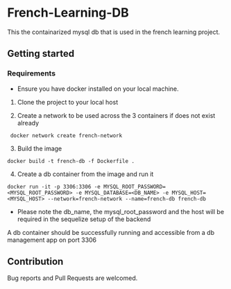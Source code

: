 # French-Learning-DB

This the containarized mysql db that is used in the french learning project.

## Getting started

### Requirements 
- Ensure you have docker installed on your local machine.

1. Clone the project to your local host

2. Create a network to be used across the 3 containers if does not exist already

``` docker network create french-network```

3. Build the image

``` docker build -t french-db -f Dockerfile . ```

4. Create a db container from the image and run it

``` docker run -it -p 3306:3306 -e MYSQL_ROOT_PASSWORD=<MYSQL_ROOT_PASSWORD> -e MYSQL_DATABASE=<DB_NAME> -e MYSQL_HOST=<MYSQL_HOST> --network=french-network --name=french-db french-db ```

- Please note the db_name, the mysql_root_password and the host will be required in the sequelize setup of the backend

A db container should be successfully running and accessible from a db management app on port 3306

## Contribution

Bug reports and Pull Requests are welcomed.
